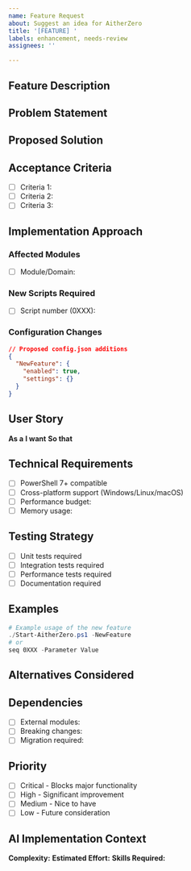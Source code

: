 ```yaml
---
name: Feature Request
about: Suggest an idea for AitherZero
title: '[FEATURE] '
labels: enhancement, needs-review
assignees: ''

---
```


## Feature Description
<!-- Clear and concise description of the feature -->

## Problem Statement
<!-- What problem does this feature solve? -->

## Proposed Solution
<!-- How should this feature work? -->

## Acceptance Criteria
- [ ] Criteria 1: <!-- Specific, measurable requirement -->
- [ ] Criteria 2: <!-- What defines "done" for this feature -->
- [ ] Criteria 3: <!-- Include test requirements -->

## Implementation Approach
### Affected Modules
- [ ] Module/Domain: <!-- Which modules need changes -->

### New Scripts Required
- [ ] Script number (0XXX): <!-- Purpose -->

### Configuration Changes
```json
// Proposed config.json additions
{
  "NewFeature": {
    "enabled": true,
    "settings": {}
  }
}
```

## User Story
**As a** <!-- type of user -->
**I want** <!-- goal/desire -->
**So that** <!-- benefit/value -->

## Technical Requirements
- [ ] PowerShell 7+ compatible
- [ ] Cross-platform support (Windows/Linux/macOS)
- [ ] Performance budget: <!-- e.g., < 100ms execution -->
- [ ] Memory usage: <!-- constraints if any -->

## Testing Strategy
- [ ] Unit tests required
- [ ] Integration tests required
- [ ] Performance tests required
- [ ] Documentation required

## Examples
```powershell
# Example usage of the new feature
./Start-AitherZero.ps1 -NewFeature
# or
seq 0XXX -Parameter Value
```

## Alternatives Considered
<!-- What other solutions were considered and why were they rejected? -->

## Dependencies
- [ ] External modules: <!-- List any new dependencies -->
- [ ] Breaking changes: <!-- Will this break existing functionality? -->
- [ ] Migration required: <!-- Do users need to migrate? -->

## Priority
- [ ] Critical - Blocks major functionality
- [ ] High - Significant improvement
- [ ] Medium - Nice to have
- [ ] Low - Future consideration

## AI Implementation Context
**Complexity:** <!-- Simple/Medium/Complex -->
**Estimated Effort:** <!-- Hours/Days -->
**Skills Required:** <!-- PowerShell, Git, Infrastructure, etc. -->